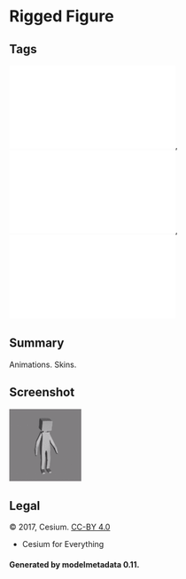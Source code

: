 # Rigged Figure

## Tags

![sharable](../../README-sharable.md), ![no-year](../../README-no-year.md), ![issues](../../README-issues.md)

## Summary

Animations. Skins.

## Screenshot

![screenshot](screenshot/screenshot.gif)

## Legal

&copy; 2017, Cesium. [CC-BY 4.0](https://creativecommons.org/licenses/by-nd/4.0/legalcode)

 - Cesium for Everything

#### Generated by modelmetadata 0.11.